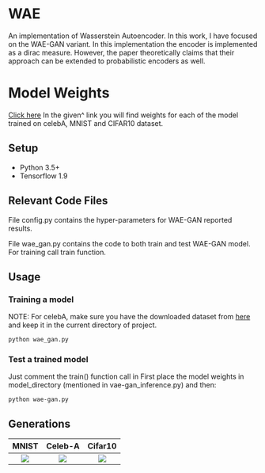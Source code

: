 # WAE
An implementation of Wasserstein Autoencoder. In this work, I have focused on the WAE-GAN variant. In this implementation the encoder is implemented as a dirac measure. However, the paper theoretically claims that their approach can be extended to probabilistic encoders as well. 

# Model Weights 
[Click here](https://drive.google.com/drive/folders/1l_SY9c_50km9tgqGzub8lyYMadF6Z7HX?usp=sharing)
In the given^ link you will find weights for each of the model trained on celebA, MNIST and CIFAR10 dataset.

## Setup
* Python 3.5+
* Tensorflow 1.9

## Relevant Code Files

File config.py contains the hyper-parameters for WAE-GAN reported results.

File wae_gan.py contains the code to both train and test WAE-GAN model. For training call train function.

## Usage
### Training a model
NOTE: For celebA, make sure you have the downloaded dataset from [here](http://mmlab.ie.cuhk.edu.hk/projects/CelebA.html) and keep it in the current directory of project.
```
python wae_gan.py
```

### Test a trained model 
Just comment the train() function call in 
First place the model weights in model_directory (mentioned in vae-gan_inference.py) and then:
```
python wae-gan.py 
```
## Generations

MNIST            |  Celeb-A | Cifar10
:-------------------------:|:-------------------------:|:-------------------------: 
![](https://prateekmunjal.github.io/img/wae/generations_mnist.gif)  |  ![](https://prateekmunjal.github.io/img/wae/generations_celeba.gif) | ![](https://prateekmunjal.github.io/img/wae/generations_cifar.gif)
